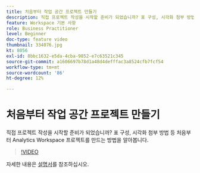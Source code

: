 ```yaml
---
title: 처음부터 작업 공간 프로젝트 만들기
description: 직접 프로젝트 작성을 시작할 준비가 되었습니까? 표 구성, 시각화 첨부 방법 등 처음부터 Analytics Workspace 프로젝트를 만드는 방법을 알아봅니다.
feature: Workspace 기본 사항
role: Business Practitioner
level: Beginner
doc-type: feature video
thumbnail: 334076.jpg
kt: 8056
exl-id: 8bbc1632-e5da-4cba-9852-e7c63521c345
source-git-commit: a1606697b78d1a48d4defffac3a8524cfb7fcf54
workflow-type: tm+mt
source-wordcount: '86'
ht-degree: 12%

---
```


# 처음부터 작업 공간 프로젝트 만들기

직접 프로젝트 작성을 시작할 준비가 되었습니까? 표 구성, 시각화 첨부 방법 등 처음부터 Analytics Workspace 프로젝트를 만드는 방법을 알아봅니다.

>[!VIDEO](https://video.tv.adobe.com/v/334076/?quality=12&learn=on)

자세한 내용은 [설명서](https://experienceleague.adobe.com/docs/analytics/analyze/analysis-workspace/home.html?lang=ko-KR)를 참조하십시오.
